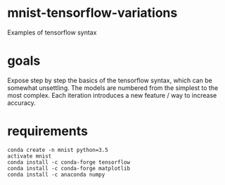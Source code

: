 # mnist-tensorflow-variations
Examples of tensorflow syntax

# goals
Expose step by step the basics of the tensorflow syntax, which can be somewhat unsettling. The models are numbered from the simplest to the most complex. Each iteration introduces a new feature / way to increase accuracy. 

# requirements
```
conda create -n mnist python=3.5
activate mnist
conda install -c conda-forge tensorflow
conda install -c conda-forge matplotlib
conda install -c anaconda numpy
```
